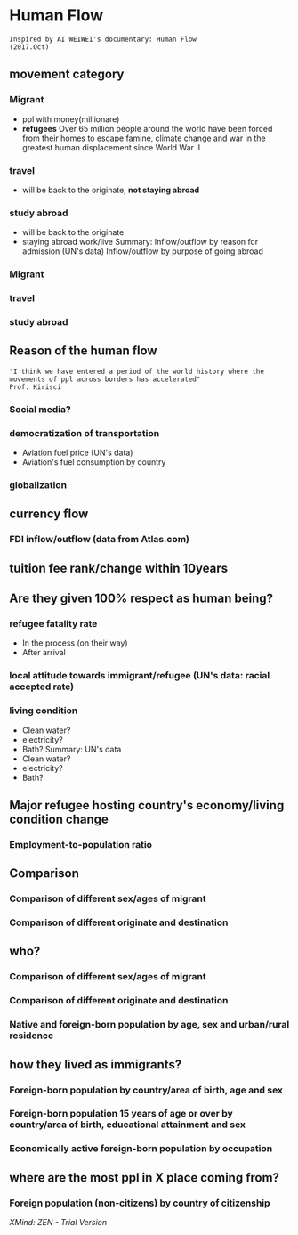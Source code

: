 # Human Flow
    Inspired by AI WEIWEI's documentary: Human Flow 
    (2017.Oct)
## movement category
### Migrant
* ppl with money(millionare)
* **refugees**
        Over 65 million people around the world have been forced from their homes to escape famine, climate change and war in the greatest human displacement since World War II
### travel
* will be back to the originate, **not staying abroad**
### study abroad
* will be back to the originate
* staying abroad work/live
Summary: Inflow/outflow by reason for admission (UN's data)   Inflow/outflow by purpose of going abroad
### Migrant
### travel
### study abroad
## Reason of the human flow
    "I think we have entered a period of the world history where the movements of ppl across borders has accelerated"
    Prof. Kirisci
### Social media?
### democratization of transportation
* Aviation fuel price (UN's data)
* Aviation's fuel consumption by country
### globalization
## currency flow 
### FDI inflow/outflow (data from Atlas.com)
## tuition fee rank/change within 10years
## Are they given 100% respect as human being?
### refugee fatality rate
* In the process (on their way)
* After arrival
### local attitude towards immigrant/refugee (UN's data: racial accepted rate)
### living condition
* Clean water?
* electricity?
* Bath?
Summary: UN's data
* Clean water?
* electricity?
* Bath?
## Major refugee hosting country's economy/living condition change
### Employment-to-population ratio
## Comparison
### Comparison of different sex/ages of migrant 
### Comparison of different  originate and destination
## who?
### Comparison of different sex/ages of migrant 
### Comparison of different  originate and destination
### Native and foreign-born population by age, sex and urban/rural residence
## how they lived as immigrants?
### Foreign-born population by country/area of birth, age and sex
### Foreign-born population 15 years of age or over by country/area of birth, educational attainment and sex
### Economically active foreign-born population by occupation
## where are the most ppl in X place coming from?
### Foreign population (non-citizens) by country of citizenship
*XMind: ZEN - Trial Version*